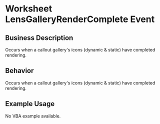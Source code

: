 # Worksheet LensGalleryRenderComplete Event

## Business Description
Occurs when a callout gallery's icons (dynamic & static) have completed rendering.

## Behavior
Occurs when a callout gallery's icons (dynamic & static) have completed rendering.

## Example Usage
No VBA example available.